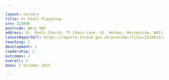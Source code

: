 ```yaml
---

layout: nursery
title: St Pauls Playgroup
urn: 323098
postcode: WA11 9QF
address: St. Pauls Church, 75 Chain Lane, St. Helens, Merseyside, WA11 9QF
latestReportUrl: https://reports.ofsted.gov.uk/provider/files/2514912/urn/323098.pdf
teaching: 2
development: 2
leadership: 2
outcomes: 2
overall: 2
date: 2 October 2015

---
```

